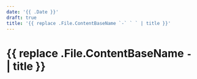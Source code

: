 ```yaml
---
date: '{{ .Date }}'
draft: true
title: '{{ replace .File.ContentBaseName `-` ` ` | title }}'
---
```


# {{ replace .File.ContentBaseName `-` ` ` | title }}